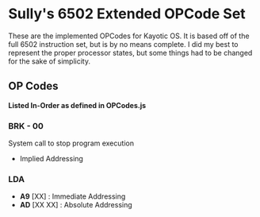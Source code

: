Sully's 6502 Extended OPCode Set
=================================
These are the implemented OPCodes for Kayotic OS.  It is based off of the full 6502 instruction set, but is by no means complete.  I did my best to represent the proper processor states, but some things had to be changed for the sake of simplicity.

OP Codes
--------
**Listed In-Order as defined in OPCodes.js**

### BRK - 00
System call to stop program execution
*   Implied Addressing

### LDA
*   __A9__ [XX] : Immediate Addressing
*   __AD__ [XX XX] : Absolute Addressing
